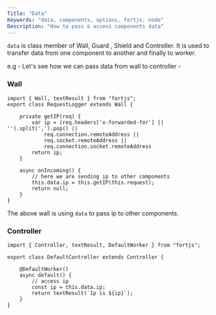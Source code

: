 ```yaml
---
Title: "Data"
Keywords: "data, components, options, fortjs, node"
Description: "How to pass & access components data"
---
```



`data` is class member of Wall, Guard , Shield and Controller. It is used to transfer data from one component to another and finally to worker.

e.g - Let's see how we can pass data from wall to controller - 

### Wall

```
import { Wall, textResult } from "fortjs";
export class RequestLogger extends Wall {

    private getIP(req) {
        var ip = (req.headers['x-forwarded-for'] || '').split(',').pop() ||
            req.connection.remoteAddress ||
            req.socket.remoteAddress ||
            req.connection.socket.remoteAddress
        return ip;
    }

    async onIncoming() {
        // here we are sending ip to other components
        this.data.ip = this.getIP(this.request);
        return null;
    }
}
```

The above wall is using `data` to pass ip to other components.

### Controller

```
import { Controller, textResult, DefaultWorker } from "fortjs";

export class DefaultController extends Controller {

    @DefaultWorker()
    async default() {
        // access ip 
        const ip = this.data.ip;
        return textResult(`Ip is ${ip}`);
    }
}
```
